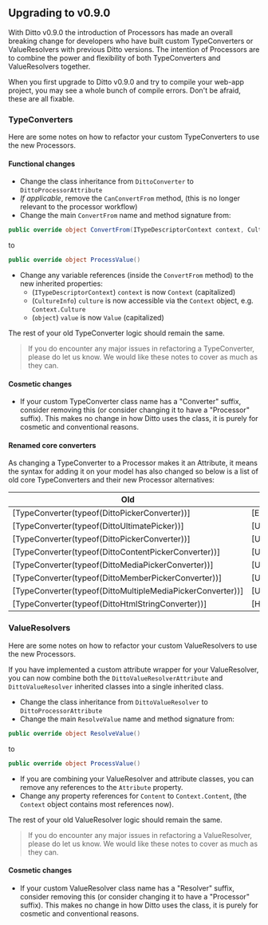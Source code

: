 ## Upgrading to v0.9.0

With Ditto v0.9.0 the introduction of Processors has made an overall breaking change for developers who have built custom TypeConverters or ValueResolvers with previous Ditto versions. The intention of Processors are to combine the power and flexibility of both TypeConverters and ValueResolvers together.

When you first upgrade to Ditto v0.9.0 and try to compile your web-app project, you may see a whole bunch of compile errors. Don't be afraid, these are all fixable.


### TypeConverters

Here are some notes on how to refactor your custom TypeConverters to use the new Processors.

#### Functional changes

* Change the class inheritance from `DittoConverter` to `DittoProcessorAttribute`
* _If applicable_, remove the `CanConvertFrom` method, (this is no longer relevant to the processor workflow)
* Change the main `ConvertFrom` name and method signature from:

```csharp
public override object ConvertFrom(ITypeDescriptorContext context, CultureInfo culture, object value)
```
to

```csharp
public override object ProcessValue()
```

* Change any variable references (inside the `ConvertFrom` method) to the new inherited properties:
  * (`ITypeDescriptorContext`) `context` is now `Context` (capitalized)
  * (`CultureInfo`) `culture` is now accessible via the `Context` object, e.g. `Context.Culture`
  * (`object`) `value` is now `Value` (capitalized)

The rest of your old TypeConverter logic should remain the same.

> If you do encounter any major issues in refactoring a TypeConverter, please do let us know. We would like these notes to cover as much as they can.


#### Cosmetic changes

* If your custom TypeConverter class name has a "Converter" suffix, consider removing this (or consider changing it to have a "Processor" suffix). This makes no change in how Ditto uses the class, it is purely for cosmetic and conventional reasons.

#### Renamed core converters

As changing a TypeConverter to a Processor makes it an Attribute, it means the syntax for adding it on your model has also changed so below is a list of old core TypeConverters and their new Processor alternatives:

| Old 														 | New              |
| ---------------------------------------------------------- | ---------------- |
| [TypeConverter(typeof(DittoPickerConverter))] 			 | [Enum]           |
| [TypeConverter(typeof(DittoUltimatePicker))] 				 | [UltimatePicker] |
| [TypeConverter(typeof(DittoPickerConverter))]				 | [UmbracoPicker]  |
| [TypeConverter(typeof(DittoContentPickerConverter))]		 | [UmbracoPicker]  |
| [TypeConverter(typeof(DittoMediaPickerConverter))]		 | [UmbracoPicker]  |
| [TypeConverter(typeof(DittoMemberPickerConverter))]		 | [UmbracoPicker]  |
| [TypeConverter(typeof(DittoMultipleMediaPickerConverter))] | [UmbracoPicker]  |
| [TypeConverter(typeof(DittoHtmlStringConverter))]		     | [HtmlString]     |


### ValueResolvers

Here are some notes on how to refactor your custom ValueResolvers to use the new Processors.

If you have implemented a custom attribute wrapper for your ValueResolver, you can now combine both the `DittoValueResolverAttribute` and `DittoValueResolver` inherited classes into a single inherited class.

* Change the class inheritance from `DittoValueResolver` to `DittoProcessorAttribute`
* Change the main `ResolveValue` name and method signature from:

```csharp
public override object ResolveValue()
```

to

```csharp
public override object ProcessValue()
```

* If you are combining your ValueResolver and attribute classes, you can remove any references to the `Attribute` property.
* Change any property references for `Content` to `Context.Content`, (the `Context` object contains most references now).

The rest of your old ValueResolver logic should remain the same.

> If you do encounter any major issues in refactoring a ValueResolver, please do let us know. We would like these notes to cover as much as they can.

#### Cosmetic changes

* If your custom ValueResolver class name has a "Resolver" suffix, consider removing this (or consider changing it to have a "Processor" suffix). This makes no change in how Ditto uses the class, it is purely for cosmetic and conventional reasons.

